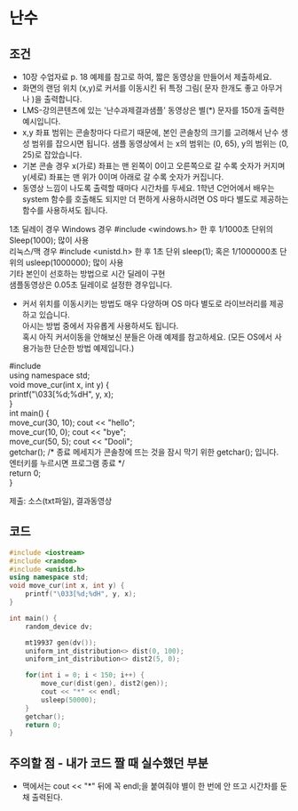 # 난수

## 조건
- 10장 수업자료 p. 18 예제를 참고로 하여, 짧은 동영상을 만들어서 제출하세요.
- 화면의 랜덤 위치 (x,y)로 커서를 이동시킨 뒤 특정 그림( 문자 한개도 좋고 아무거나 )을 출력합니다.
- LMS-강의콘텐츠에 있는 '난수과제결과샘플' 동영상은 별(*) 문자를 150개 출력한 예시입니다.
- x,y 좌표 범위는 콘솔창마다 다르기 때문에, 본인 콘솔창의 크기를 고려해서 난수 생성 범위를 잡으시면 됩니다.
  샘플 동영상에서 는 x의 범위는 (0, 65), y의 범위는 (0, 25)로 잡았습니다.  
- 기본 콘솔 경우 x(가로) 좌표는 맨 왼쪽이 0이고 오른쪽으로 갈 수록 숫자가 커지며
  y(세로) 좌표는 맨 위가 0이며 아래로 갈 수록 숫자가 커집니다.
- 동영상 느낌이 나도록 출력할 때마다 시간차를 두세요.
  1학년 C언어에서 배우는 system 함수를 호출해도 되지만
  더 편하게 사용하시려면 OS 마다 별도로 제공하는 함수를 사용하셔도 됩니다.

1초 딜레이 경우 Windows 경우 #include <windows.h> 한 후 1/1000초 단위의 Sleep(1000); 많이 사용  
리눅스/맥 경우 #include <unistd.h> 한 후 1초 단위 sleep(1); 혹은 1/1000000초 단위의 usleep(1000000); 많이 사용  
기타 본인이 선호하는 방법으로 시간 딜레이 구현  
샘플동영상은 0.05초 딜레이로 설정한 경우입니다.   
 

- 커서 위치를 이동시키는 방법도 매우 다양하며 OS 마다 별도로 라이브러리를 제공하고 있습니다.  
  아시는 방법 중에서 자유롭게 사용하셔도 됩니다.  
  혹시 아직 커서이동을 안해보신 분들은 아래 예제를 참고하세요. (모든 OS에서 사용가능한 단순한 방법 예제입니다.)  
  
#include <iostream>  
using namespace std;  
void move_cur(int x, int y) {  
   printf("\033[%d;%dH", y, x);  
}  
int main() {  
  move_cur(30, 10); cout << "hello";  
  move_cur(10, 0); cout << "bye";  
  move_cur(50, 5); cout << "Dooli";  
  getchar();  /* 종료 메세지가 콘솔창에 뜨는 것을 잠시 막기 위한 getchar(); 입니다.  
                  엔터키를 누르시면 프로그램 종료 */  
  return 0;  
}   
   
제출: 소스(txt파일), 결과동영상   

## 코드
```C++
#include <iostream>
#include <random>
#include <unistd.h>
using namespace std;
void move_cur(int x, int y) {
    printf("\033[%d;%dH", y, x);
}

int main() {
    random_device dv;

    mt19937 gen(dv());
    uniform_int_distribution<> dist(0, 100);
    uniform_int_distribution<> dist2(5, 0);

    for(int i = 0; i < 150; i++) {
        move_cur(dist(gen), dist2(gen));
        cout << "*" << endl;
        usleep(50000);
    }
    getchar();
    return 0;
}
```
                           
## 주의할 점 - 내가 코드 짤 때 실수했던 부분
* 맥에서는 cout << "*" 뒤에 꼭 endl;을 붙여줘야 별이 한 번에 안 뜨고 시간차를 둔 채 출력된다.
